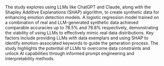 The study explores using LLMs like ChatGPT and Claude, along with the Shapley Additive Explanations (SHAP) algorithm, to create synthetic data for enhancing emotion detection models.
A logistic regression model trained on a combination of real and LLM-generated synthetic data achieved comparable accuracies up to 78.5% and 78.8% respectively,
demonstrating the viability of using LLMs to effectively mimic real data distributions. Key factors include providing LLMs with data exemplars and using SHAP to
identify emotion-associated keywords to guide the generation process. The study highlights the potential of LLMs to overcome data constraints and unlock AI capabilities
through informed prompt engineering and interpretability methods.
